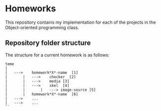 # Homeworks

This repository contains my implementation for each of the projects in the Object-oriented programming class.

## Repository folder structure

The structure for a current homework is as follows:
```
teme
|
|	--->	homework*X*-name  [1]
|		|	--->	checker  [2]
|		|	--->	media [3]
|		|	--->	skel  [4]
|		|		|	---> image-source [5]
|		|	homework*X*-name  [6]
|	--->	...
|	--->	...
``

